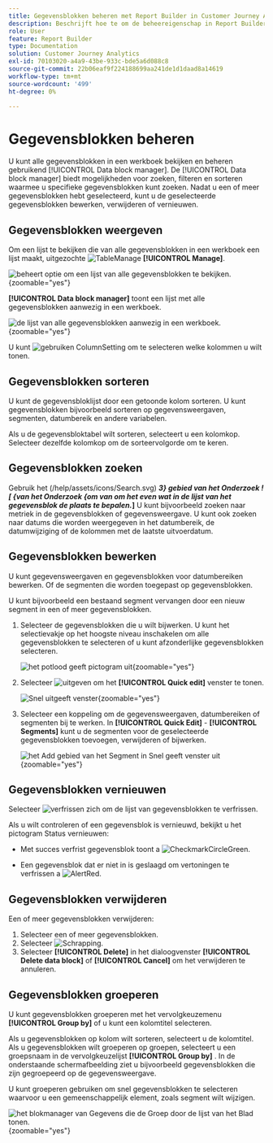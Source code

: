 ```yaml
---
title: Gegevensblokken beheren met Report Builder in Customer Journey Analytics
description: Beschrijft hoe te om de beheereigenschap in Report Builder te gebruiken
role: User
feature: Report Builder
type: Documentation
solution: Customer Journey Analytics
exl-id: 70103020-a4a9-43be-933c-bde5a6d088c8
source-git-commit: 22b06eaf9f224188699aa241de1d1daad8a14619
workflow-type: tm+mt
source-wordcount: '499'
ht-degree: 0%

---
```


# Gegevensblokken beheren

U kunt alle gegevensblokken in een werkboek bekijken en beheren gebruikend [!UICONTROL Data block manager]. De [!UICONTROL Data block manager] biedt mogelijkheden voor zoeken, filteren en sorteren waarmee u specifieke gegevensblokken kunt zoeken. Nadat u een of meer gegevensblokken hebt geselecteerd, kunt u de geselecteerde gegevensblokken bewerken, verwijderen of vernieuwen.

## Gegevensblokken weergeven

Om een lijst te bekijken die van alle gegevensblokken in een werkboek een lijst maakt, uitgezochte ![ TableManage ](/help/assets/icons/TableManage.svg) **[!UICONTROL Manage]**.

![ beheert optie om een lijst van alle gegevensblokken te bekijken.](./assets/image53.png){zoomable="yes"}

**[!UICONTROL Data block manager]** toont een lijst met alle gegevensblokken aanwezig in een werkboek.

![ de lijst van alle gegevensblokken aanwezig in een werkboek.](./assets/image52.png){zoomable="yes"}

U kunt ![ gebruiken ColumnSetting ](/help/assets/icons/ColumnSetting.svg) om te selecteren welke kolommen u wilt tonen.

## Gegevensblokken sorteren

U kunt de gegevensbloklijst door een getoonde kolom sorteren. U kunt gegevensblokken bijvoorbeeld sorteren op gegevensweergaven, segmenten, datumbereik en andere variabelen.

Als u de gegevensbloktabel wilt sorteren, selecteert u een kolomkop. Selecteer dezelfde kolomkop om de sorteervolgorde om te keren.


## Gegevensblokken zoeken

Gebruik het (/help/assets/icons/Search.svg) **_3&rbrace; gebied van het Onderzoek ![ &lbrace;van het Onderzoek &lbrace;om van om het even wat in de lijst van het gegevensblok de plaats te bepalen._]** U kunt bijvoorbeeld zoeken naar metriek in de gegevensblokken of gegevensweergave. U kunt ook zoeken naar datums die worden weergegeven in het datumbereik, de datumwijziging of de kolommen met de laatste uitvoerdatum.


## Gegevensblokken bewerken

U kunt gegevensweergaven en gegevensblokken voor datumbereiken bewerken. Of de segmenten die worden toegepast op gegevensblokken.

U kunt bijvoorbeeld een bestaand segment vervangen door een nieuw segment in een of meer gegevensblokken.

1. Selecteer de gegevensblokken die u wilt bijwerken. U kunt het selectievakje op het hoogste niveau inschakelen om alle gegevensblokken te selecteren of u kunt afzonderlijke gegevensblokken selecteren.

   ![ het potlood geeft pictogram uit ](./assets/image56.png){zoomable="yes"}

1. Selecteer ![ uitgeven ](/help/assets/icons/Edit.svg) om het **[!UICONTROL Quick edit]** venster te tonen.

   ![ Snel uitgeeft venster ](./assets/image58.png){zoomable="yes"}

1. Selecteer een koppeling om de gegevensweergaven, datumbereiken of segmenten bij te werken. In **[!UICONTROL Quick Edit]** - **[!UICONTROL Segments]** kunt u de segmenten voor de geselecteerde gegevensblokken toevoegen, verwijderen of bijwerken.

   ![ het Add gebied van het Segment in Snel geeft venster uit ](./assets/image59.png){zoomable="yes"}

## Gegevensblokken vernieuwen

Selecteer ![ verfrissen zich ](/help/assets/icons/Refresh.svg) om de lijst van gegevensblokken te verfrissen.

Als u wilt controleren of een gegevensblok is vernieuwd, bekijkt u het pictogram Status vernieuwen:

- Met succes verfrist gegevensblok toont a ![ CheckmarkCircleGreen ](/help/assets/icons/CheckmarkCircleGreen.svg).

- Een gegevensblok dat er niet in is geslaagd om vertoningen te verfrissen a ![ AlertRed ](/help/assets/icons/AlertRed.svg).


## Gegevensblokken verwijderen

Een of meer gegevensblokken verwijderen:

1. Selecteer een of meer gegevensblokken.
1. Selecteer ![ Schrapping ](/help/assets/icons/Delete.svg).
1. Selecteer **[!UICONTROL Delete]** in het dialoogvenster **[!UICONTROL Delete data block]** of **[!UICONTROL Cancel]** om het verwijderen te annuleren.

## Gegevensblokken groeperen

U kunt gegevensblokken groeperen met het vervolgkeuzemenu **[!UICONTROL Group by]** of u kunt een kolomtitel selecteren.

Als u gegevensblokken op kolom wilt sorteren, selecteert u de kolomtitel. Als u gegevensblokken wilt groeperen op groepen, selecteert u een groepsnaam in de vervolgkeuzelijst **[!UICONTROL Group by]** . In de onderstaande schermafbeelding ziet u bijvoorbeeld gegevensblokken die zijn gegroepeerd op de gegevensweergave.

U kunt groeperen gebruiken om snel gegevensblokken te selecteren waarvoor u een gemeenschappelijk element, zoals segment wilt wijzigen.

![ het blokmanager van Gegevens die de Groep door de lijst van het Blad tonen.](./assets/group-data-blocks.png){zoomable="yes"}

